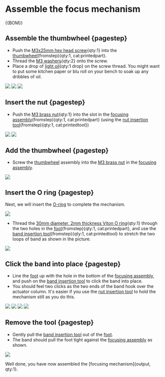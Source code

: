 # Assemble the focus mechanism

{{BOM}}

[M3x25mm hex head screw]: parts/mech/m3x25mm-hex-head-screw.md "{cat:mechanic}"
[M3 washers]: parts/mech/m3-washer.md "{cat:mechanic}"
[light oil]: parts/consumables/light-oil.md "{cat:consumable}"
[M3 brass nut]: parts/mech/m3-brass_nut.md "{cat:mechanic}"
[O-ring]: parts/mech/o-ring.md "{cat:mechanic}"
[Nut tool]: models/actuator-assembly-tools.stl "{previewpage}"
[Band tool]: models/actuator-assembly-tools.stl "{previewpage}"
[Thumbwheel]: models/thumbwheel.stl "{previewpage}"
[Focusing assembly]: models/focusing-assembly.stl "{previewpage}"
[Actuator Foot]: models/z_foot.stl "{previewpage}"

## Assemble the thumbwheel {pagestep}

* Push the [M3x25mm hex head screw]{qty:1} into the [thumbwheel][Thumbwheel](fromstep){qty:1, cat:printedpart}.
* Thread the [M3 washers]{qty:2} onto the screw.
* Place a drop of [light oil]{qty:1 drop} on the screw thread. You might want to put some kitchen paper or blu roll on your bench to soak up any dribbles of oil.

![](images/thumbwheel_parts.jpg)
![](images/thumbwheel_assembled.jpg)
![](images/thumbwheel_assembled_1.jpg)

## Insert the nut {pagestep}

* Push the [M3 brass nut]{qty:1} into the slot in the [focusing assembly][Focusing assembly](fromstep){qty:1, cat:printedpart} (using the [nut insertion tool][Nut tool](fromstep){qty:1, cat:printedtool})

![](images/nut_insertion.jpg)
![](images/nut_inserted.jpg)

## Add the thumbwheel {pagestep}

* Screw the [thumbwheel][Thumbwheel] assembly into the [M3 brass nut] in the [focusing assembly][Focusing assembly].

![](images/thumbwheel_screwed_in.jpg)

## Insert the O ring {pagestep}
Next, we will insert the [O-ring] to complete the mechanism.

![](images/band_insertion_parts.jpg)

* Thread the [30mm diameter, 2mm thickness Viton O ring][O-ring]{qty:1} through the two holes in the [foot][Actuator Foot](fromstep){qty:1, cat:printedpart}, and use the [band insertion tool][Band tool](fromstep){qty:1, cat:printedtool} to stretch the two loops of band as shown in the picture.

![](images/band_in_foot.jpg)

## Click the band into place {pagestep}

* Line the [foot][Actuator Foot] up with the hole in the bottom of the [focusing assembly][Focusing assembly], and push on the [band insertion tool][Band tool] to click the band into place.
* You should feel two clicks as the two ends of the band hook over the actuator column. It's easier if you use the [nut insertion tool][Nut tool] to hold the mechanism still as you do this.

![](images/band_insertion_1.jpg)
![](images/band_insertion_2.jpg)
![](images/band_insertion_3.jpg)
![](images/band_insertion_4.jpg)

## Remove the tool {pagestep}

* Gently pull the [band insertion tool][Band tool] out of the [foot][Actuator Foot].
* The band should pull the foot tight against the [focusing assembly][Focusing assembly] as shown.

![](images/band_inserted.jpg)

Well done, you have now assembled the [focusing mechanism]{output, qty:1}.